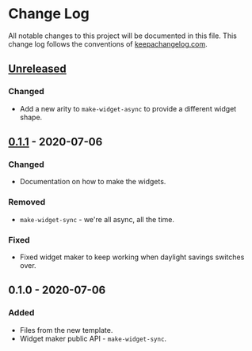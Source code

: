 # Change Log
All notable changes to this project will be documented in this file. This change log follows the conventions of [keepachangelog.com](http://keepachangelog.com/).

## [Unreleased]
### Changed
- Add a new arity to `make-widget-async` to provide a different widget shape.

## [0.1.1] - 2020-07-06
### Changed
- Documentation on how to make the widgets.

### Removed
- `make-widget-sync` - we're all async, all the time.

### Fixed
- Fixed widget maker to keep working when daylight savings switches over.

## 0.1.0 - 2020-07-06
### Added
- Files from the new template.
- Widget maker public API - `make-widget-sync`.

[Unreleased]: https://github.com/your-name/raspisonka/compare/0.1.1...HEAD
[0.1.1]: https://github.com/your-name/raspisonka/compare/0.1.0...0.1.1
